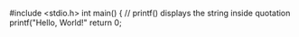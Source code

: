 #include <stdio.h>
int main() {
   // printf() displays the string inside quotation
   printf("Hello, World!"
   return 0;

